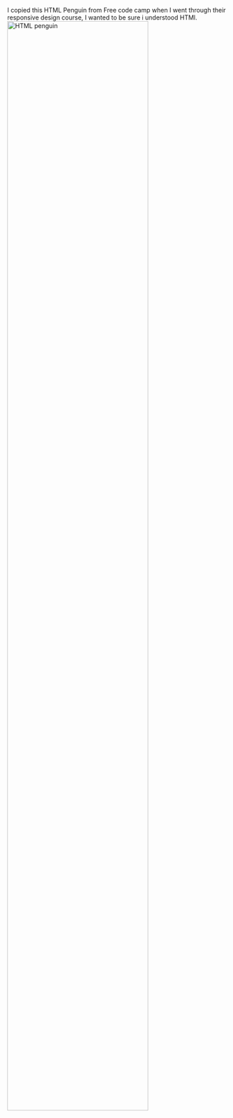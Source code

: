 I copied this HTML Penguin from Free code camp when I went through their responsive design course, I wanted to be sure i understood HTMl.
<img src="https://i.imgur.com/NynKcFI.png" height="80%" width="80%" alt="HTML penguin"/>
